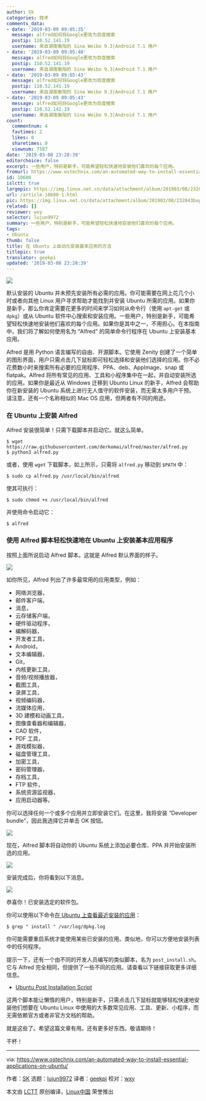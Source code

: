 ```yaml
---
author: Sk
categories: 技术
comments_data:
- date: '2019-03-09 09:05:35'
  message: alfred如何将Google更改为百度搜索
  postip: 110.52.141.19
  username: 来自湖南衡阳的 Sina Weibo 9.3|Android 7.1 用户
- date: '2019-03-09 09:05:40'
  message: alfred如何将Google更改为百度搜索
  postip: 110.52.141.19
  username: 来自湖南衡阳的 Sina Weibo 9.3|Android 7.1 用户
- date: '2019-03-09 09:05:43'
  message: alfred如何将Google更改为百度搜索
  postip: 110.52.141.19
  username: 来自湖南衡阳的 Sina Weibo 9.3|Android 7.1 用户
- date: '2019-03-09 09:05:43'
  message: alfred如何将Google更改为百度搜索
  postip: 110.52.141.19
  username: 来自湖南衡阳的 Sina Weibo 9.3|Android 7.1 用户
count:
  commentnum: 4
  favtimes: 2
  likes: 0
  sharetimes: 0
  viewnum: 7587
date: '2019-03-08 23:28:39'
editorchoice: false
excerpt: 一些用户，特别是新手，可能希望轻松快速地安装他们喜欢的每个应用。
fromurl: https://www.ostechnix.com/an-automated-way-to-install-essential-applications-on-ubuntu/
id: 10600
islctt: true
largepic: https://img.linux.net.cn/data/attachment/album/201903/08/232843bxpjes5zpx186p8s.png
url: /article-10600-1.html
pic: https://img.linux.net.cn/data/attachment/album/201903/08/232843bxpjes5zpx186p8s.png.thumb.jpg
related: []
reviewer: wxy
selector: lujun9972
summary: 一些用户，特别是新手，可能希望轻松快速地安装他们喜欢的每个应用。
tags:
- Ubuntu
thumb: false
title: 在 Ubuntu 上自动化安装基本应用的方法
titlepic: true
translator: geekpi
updated: '2019-03-08 23:28:39'
---
```


![](/data/attachment/album/201903/08/232843bxpjes5zpx186p8s.png)


默认安装的 Ubuntu 并未预先安装所有必需的应用。你可能需要在网上花几个小时或者向其他 Linux 用户寻求帮助才能找到并安装 Ubuntu 所需的应用。如果你是新手，那么你肯定需要花更多的时间来学习如何从命令行（使用 `apt-get` 或 `dpkg`）或从 Ubuntu 软件中心搜索和安装应用。一些用户，特别是新手，可能希望轻松快速地安装他们喜欢的每个应用。如果你是其中之一，不用担心。在本指南中，我们将了解如何使用名为 “Alfred” 的简单命令行程序在 Ubuntu 上安装基本应用。


Alfred 是用 Python 语言编写的自由、开源脚本。它使用 Zenity 创建了一个简单的图形界面，用户只需点击几下鼠标即可轻松选择和安装他们选择的应用。你不必花费数小时来搜索所有必要的应用程序、PPA、deb、AppImage、snap 或 flatpak。Alfred 将所有常见的应用、工具和小程序集中在一起，并自动安装所选的应用。如果你是最近从 Windows 迁移到 Ubuntu Linux 的新手，Alfred 会帮助你在新安装的 Ubuntu 系统上进行无人值守的软件安装，而无需太多用户干预。请注意，还有一个名称相似的 Mac OS 应用，但两者有不同的用途。


### 在 Ubuntu 上安装 Alfred


Alfred 安装很简单！只需下载脚本并启动它。就这么简单。



```
$ wget https://raw.githubusercontent.com/derkomai/alfred/master/alfred.py
$ python3 alfred.py
```

或者，使用 `wget` 下载脚本，如上所示，只需将 `alfred.py` 移动到 `$PATH` 中：



```
$ sudo cp alfred.py /usr/local/bin/alfred
```

使其可执行：



```
$ sudo chmod +x /usr/local/bin/alfred
```

并使用命令启动它：



```
$ alfred
```

### 使用 Alfred 脚本轻松快速地在 Ubuntu 上安装基本应用程序


按照上面所说启动 Alfred 脚本。这就是 Alfred 默认界面的样子。


![](/data/attachment/album/201903/08/232846now9vo6z696i0j69.png)


如你所见，Alfred 列出了许多最常用的应用类型，例如：


* 网络浏览器，
* 邮件客户端，
* 消息，
* 云存储客户端，
* 硬件驱动程序，
* 编解码器，
* 开发者工具，
* Android，
* 文本编辑器，
* Git，
* 内核更新工具，
* 音频/视频播放器，
* 截图工具，
* 录屏工具，
* 视频编码器，
* 流媒体应用，
* 3D 建模和动画工具，
* 图像查看器和编辑器，
* CAD 软件，
* PDF 工具，
* 游戏模拟器，
* 磁盘管理工具，
* 加密工具，
* 密码管理器，
* 存档工具，
* FTP 软件，
* 系统资源监视器，
* 应用启动器等。


你可以选择任何一个或多个应用并立即安装它们。在这里，我将安装 “Developer bundle”，因此我选择它并单击 OK 按钮。


![](/data/attachment/album/201903/08/232847t0m0tfq3rr2bzfur.png)


现在，Alfred 脚本将自动你的 Ubuntu 系统上添加必要仓库、PPA 并开始安装所选的应用。


![](/data/attachment/album/201903/08/232850a6fjv7zvv888vgw8.png)


安装完成后，你将看到以下消息。


![](/data/attachment/album/201903/08/232851ofvofffiztninet8.png)


恭喜你！已安装选定的软件包。


你可以使用以下命令[在 Ubuntu 上查看最近安装的应用](https://www.ostechnix.com/list-installed-packages-sorted-installation-date-linux/)：



```
$ grep " install " /var/log/dpkg.log
```

你可能需要重启系统才能使用某些已安装的应用。类似地，你可以方便地安装列表中的任何程序。


提示一下，还有一个由不同的开发人员编写的类似脚本，名为 `post_install.sh`。它与 Alfred 完全相同，但提供了一些不同的应用。请查看以下链接获取更多详细信息。


* [Ubuntu Post Installation Script](https://www.ostechnix.com/ubuntu-post-installation-script/)


这两个脚本能让懒惰的用户，特别是新手，只需点击几下鼠标就能够轻松快速地安装他们想要在 Ubuntu Linux 中使用的大多数常见应用、工具、更新、小程序，而无需依赖官方或者非官方文档的帮助。


就是这些了。希望这篇文章有用。还有更多好东西。敬请期待！


干杯！




---


via: <https://www.ostechnix.com/an-automated-way-to-install-essential-applications-on-ubuntu/>


作者：[SK](https://www.ostechnix.com/author/sk/) 选题：[lujun9972](https://github.com/lujun9972) 译者：[geekpi](https://github.com/geekpi) 校对：[wxy](https://github.com/wxy)


本文由 [LCTT](https://github.com/LCTT/TranslateProject) 原创编译，[Linux中国](https://linux.cn/) 荣誉推出